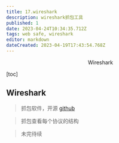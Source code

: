 ```yaml
---
title: 17.wireshark
description: wireshark抓包工具
published: 1
date: 2023-04-24T10:34:35.712Z
tags: web safe, wireshark
editor: markdown
dateCreated: 2023-04-19T17:43:54.768Z
---
```


<center>Wireshark</center>





[toc]





## Wireshark

> 抓包软件，开源 [github](https://github.com/wireshark/wireshark)

> 抓包查看每个协议的结构



> 未完待续














